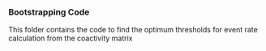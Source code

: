 ### Bootstrapping Code

This folder contains the code to find the optimum thresholds for event rate calculation from the coactivity matrix 
